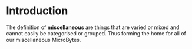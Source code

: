 
# Introduction

The definition of **miscellaneous** are things that are varied or mixed and cannot easily be categorised or grouped. Thus forming the home for all of our miscellaneous MicroBytes.

